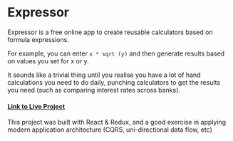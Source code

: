 # Expressor

Expressor is a free online app to create reusable calculators based on formula expressions.

For example, you can enter `x * sqrt (y)` and then generate results based on values you set for x or y. 

It sounds like a trivial thing until you realise you have a lot of hand calculations you need to do daily, punching calculators to get the results you need (such as comparing interest rates across banks).

#### [Link to Live Project](https://laughing-mestorf-e52066.netlify.com/)

This project was built with React & Redux, and a good exercise in applying modern application architecture (CQRS, uni-directional data flow, etc)
